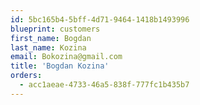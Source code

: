 ```yaml
---
id: 5bc165b4-5bff-4d71-9464-1418b1493996
blueprint: customers
first_name: Bogdan
last_name: Kozina
email: Bokozina@gmail.com
title: 'Bogdan Kozina'
orders:
  - acc1aeae-4733-46a5-838f-777fc1b435b7
---
```

